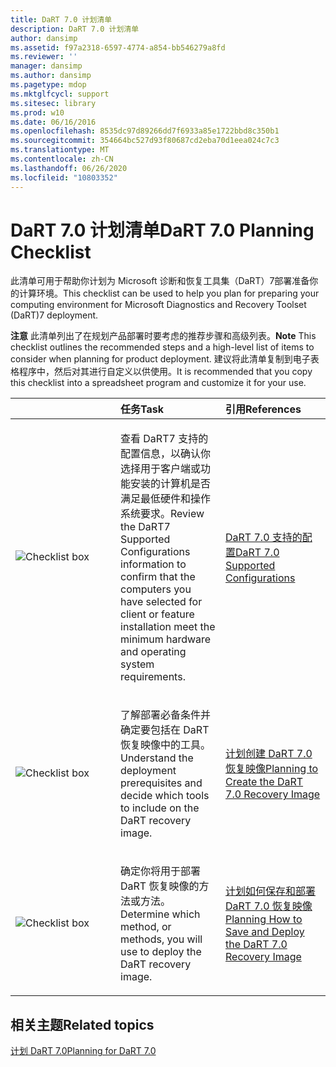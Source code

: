 ```yaml
---
title: DaRT 7.0 计划清单
description: DaRT 7.0 计划清单
author: dansimp
ms.assetid: f97a2318-6597-4774-a854-bb546279a8fd
ms.reviewer: ''
manager: dansimp
ms.author: dansimp
ms.pagetype: mdop
ms.mktglfcycl: support
ms.sitesec: library
ms.prod: w10
ms.date: 06/16/2016
ms.openlocfilehash: 8535dc97d89266dd7f6933a85e1722bbd8c350b1
ms.sourcegitcommit: 354664bc527d93f80687cd2eba70d1eea024c7c3
ms.translationtype: MT
ms.contentlocale: zh-CN
ms.lasthandoff: 06/26/2020
ms.locfileid: "10803352"
---
```

# <span data-ttu-id="4497a-103">DaRT 7.0 计划清单</span><span class="sxs-lookup"><span data-stu-id="4497a-103">DaRT 7.0 Planning Checklist</span></span>


<span data-ttu-id="4497a-104">此清单可用于帮助你计划为 Microsoft 诊断和恢复工具集（DaRT）7部署准备你的计算环境。</span><span class="sxs-lookup"><span data-stu-id="4497a-104">This checklist can be used to help you plan for preparing your computing environment for Microsoft Diagnostics and Recovery Toolset (DaRT)7 deployment.</span></span>

<span data-ttu-id="4497a-105">**注意** 此清单列出了在规划产品部署时要考虑的推荐步骤和高级列表。</span><span class="sxs-lookup"><span data-stu-id="4497a-105">**Note** This checklist outlines the recommended steps and a high-level list of items to consider when planning for product deployment.</span></span> <span data-ttu-id="4497a-106">建议将此清单复制到电子表格程序中，然后对其进行自定义以供使用。</span><span class="sxs-lookup"><span data-stu-id="4497a-106">It is recommended that you copy this checklist into a spreadsheet program and customize it for your use.</span></span>

 

<table>
<colgroup>
<col width="33%" />
<col width="33%" />
<col width="33%" />
</colgroup>
<thead>
<tr class="header">
<th align="left"></th>
<th align="left"><span data-ttu-id="4497a-107">任务</span><span class="sxs-lookup"><span data-stu-id="4497a-107">Task</span></span></th>
<th align="left"><span data-ttu-id="4497a-108">引用</span><span class="sxs-lookup"><span data-stu-id="4497a-108">References</span></span></th>
</tr>
</thead>
<tbody>
<tr class="odd">
<td align="left"><img src="images/checklistbox.gif" alt="Checklist box" /></td>
<td align="left"><p><span data-ttu-id="4497a-109">查看 DaRT7 支持的配置信息，以确认你选择用于客户端或功能安装的计算机是否满足最低硬件和操作系统要求。</span><span class="sxs-lookup"><span data-stu-id="4497a-109">Review the DaRT7 Supported Configurations information to confirm that the computers you have selected for client or feature installation meet the minimum hardware and operating system requirements.</span></span></p></td>
<td align="left"><p><a href="dart-70-supported-configurations-dart-7.md" data-raw-source="[DaRT 7.0 Supported Configurations](dart-70-supported-configurations-dart-7.md)"><span data-ttu-id="4497a-110">DaRT 7.0 支持的配置</span><span class="sxs-lookup"><span data-stu-id="4497a-110">DaRT 7.0 Supported Configurations</span></span></a></p></td>
</tr>
<tr class="even">
<td align="left"><img src="images/checklistbox.gif" alt="Checklist box" /></td>
<td align="left"><p><span data-ttu-id="4497a-111">了解部署必备条件并确定要包括在 DaRT 恢复映像中的工具。</span><span class="sxs-lookup"><span data-stu-id="4497a-111">Understand the deployment prerequisites and decide which tools to include on the DaRT recovery image.</span></span></p></td>
<td align="left"><p><a href="planning-to-create-the-dart-70-recovery-image.md" data-raw-source="[Planning to Create the DaRT 7.0 Recovery Image](planning-to-create-the-dart-70-recovery-image.md)"><span data-ttu-id="4497a-112">计划创建 DaRT 7.0 恢复映像</span><span class="sxs-lookup"><span data-stu-id="4497a-112">Planning to Create the DaRT 7.0 Recovery Image</span></span></a></p></td>
</tr>
<tr class="odd">
<td align="left"><img src="images/checklistbox.gif" alt="Checklist box" /></td>
<td align="left"><p><span data-ttu-id="4497a-113">确定你将用于部署 DaRT 恢复映像的方法或方法。</span><span class="sxs-lookup"><span data-stu-id="4497a-113">Determine which method, or methods, you will use to deploy the DaRT recovery image.</span></span></p></td>
<td align="left"><p><a href="planning-how-to-save-and-deploy-the-dart-70-recovery-image.md" data-raw-source="[Planning How to Save and Deploy the DaRT 7.0 Recovery Image](planning-how-to-save-and-deploy-the-dart-70-recovery-image.md)"><span data-ttu-id="4497a-114">计划如何保存和部署 DaRT 7.0 恢复映像</span><span class="sxs-lookup"><span data-stu-id="4497a-114">Planning How to Save and Deploy the DaRT 7.0 Recovery Image</span></span></a></p></td>
</tr>
</tbody>
</table>

 

## <span data-ttu-id="4497a-115">相关主题</span><span class="sxs-lookup"><span data-stu-id="4497a-115">Related topics</span></span>


[<span data-ttu-id="4497a-116">计划 DaRT 7.0</span><span class="sxs-lookup"><span data-stu-id="4497a-116">Planning for DaRT 7.0</span></span>](planning-for-dart-70-new-ia.md)

 

 





